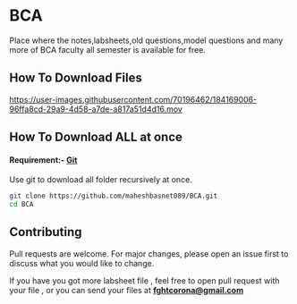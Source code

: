 # BCA 
Place where  the notes,labsheets,old questions,model questions and many more of BCA faculty all semester is available for free. 

## How To Download Files


https://user-images.githubusercontent.com/70196462/184169006-96ffa8cd-29a9-4d58-a7de-a817a51d4d16.mov


## How To Download ALL at once 
#### Requirement:- [Git](https://git-scm.com/downloads)

Use  git to download all folder recursively at once.

```bash
git clone https://github.com/maheshbasnet089/BCA.git
cd BCA

```

## Contributing
Pull requests are welcome. For major changes, please open an issue first to discuss what you would like to change.

If you have you got more labsheet file , feel free to open pull request with your file , or you can send your files at **fghtcorona@gmail.com**

